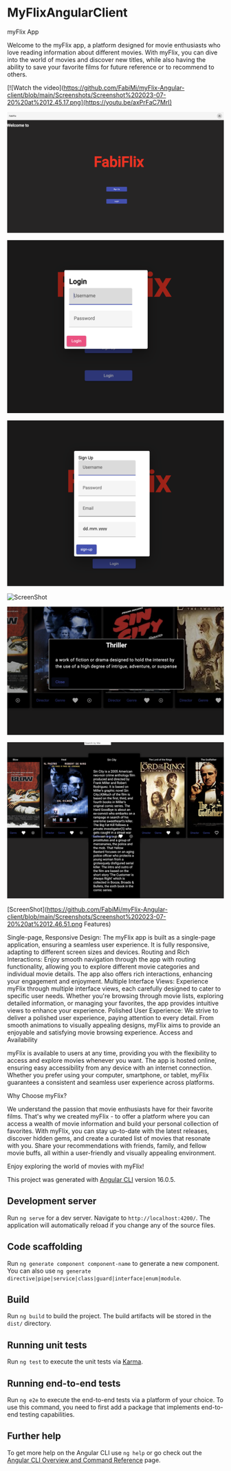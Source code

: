# MyFlixAngularClient

myFlix App

Welcome to the myFlix app, a platform designed for movie enthusiasts who love reading information about different movies. With myFlix, you can dive into the world of movies and discover new titles, while also having the ability to save your favorite films for future reference or to recommend to others.

[![Watch the video](https://github.com/FabiMi/myFlix-Angular-client/blob/main/Screenshots/Screenshot%202023-07-20%20at%2012.45.17.png](https://youtu.be/axPrFaC7MrI)

![ScreenShot](https://github.com/FabiMi/myFlix-Angular-client/blob/main/Screenshots/Screenshot%202023-07-20%20at%2012.45.17.png)

![ScreenShot](https://github.com/FabiMi/myFlix-Angular-client/blob/main/Screenshots/Screenshot%202023-07-20%20at%2012.45.27.png)

![ScreenShot](https://github.com/FabiMi/myFlix-Angular-client/blob/main/Screenshots/Screenshot%202023-07-20%20at%2012.45.37.png)

![ScreenShot](hhttps://github.com/FabiMi/myFlix-Angular-client/blob/main/Screenshots/Screenshot%202023-07-20%20at%2012.46.09.png)

![ScreenShot](https://github.com/FabiMi/myFlix-Angular-client/blob/main/Screenshots/Screenshot%202023-07-20%20at%2012.46.22.png)


![ScreenShot](https://github.com/FabiMi/myFlix-Angular-client/blob/main/Screenshots/Screenshot%202023-07-20%20at%2012.46.33.png)


[ScreenShot](https://github.com/FabiMi/myFlix-Angular-client/blob/main/Screenshots/Screenshot%202023-07-20%20at%2012.46.51.png
Features)




Single-page, Responsive Design: The myFlix app is built as a single-page application, ensuring a seamless user experience. It is fully responsive, adapting to different screen sizes and devices.
Routing and Rich Interactions: Enjoy smooth navigation through the app with routing functionality, allowing you to explore different movie categories and individual movie details. The app also offers rich interactions, enhancing your engagement and enjoyment.
Multiple Interface Views: Experience myFlix through multiple interface views, each carefully designed to cater to specific user needs. Whether you're browsing through movie lists, exploring detailed information, or managing your favorites, the app provides intuitive views to enhance your experience.
Polished User Experience: We strive to deliver a polished user experience, paying attention to every detail. From smooth animations to visually appealing designs, myFlix aims to provide an enjoyable and satisfying movie browsing experience.
Access and Availability

myFlix is available to users at any time, providing you with the flexibility to access and explore movies whenever you want. The app is hosted online, ensuring easy accessibility from any device with an internet connection. Whether you prefer using your computer, smartphone, or tablet, myFlix guarantees a consistent and seamless user experience across platforms.

Why Choose myFlix?

We understand the passion that movie enthusiasts have for their favorite films. That's why we created myFlix - to offer a platform where you can access a wealth of movie information and build your personal collection of favorites. With myFlix, you can stay up-to-date with the latest releases, discover hidden gems, and create a curated list of movies that resonate with you. Share your recommendations with friends, family, and fellow movie buffs, all within a user-friendly and visually appealing environment.

Enjoy exploring the world of movies with myFlix!


This project was generated with [Angular CLI](https://github.com/angular/angular-cli) version 16.0.5.

## Development server

Run `ng serve` for a dev server. Navigate to `http://localhost:4200/`. The application will automatically reload if you change any of the source files.

## Code scaffolding

Run `ng generate component component-name` to generate a new component. You can also use `ng generate directive|pipe|service|class|guard|interface|enum|module`.

## Build

Run `ng build` to build the project. The build artifacts will be stored in the `dist/` directory.

## Running unit tests

Run `ng test` to execute the unit tests via [Karma](https://karma-runner.github.io).

## Running end-to-end tests

Run `ng e2e` to execute the end-to-end tests via a platform of your choice. To use this command, you need to first add a package that implements end-to-end testing capabilities.

## Further help

To get more help on the Angular CLI use `ng help` or go check out the [Angular CLI Overview and Command Reference](https://angular.io/cli) page.
